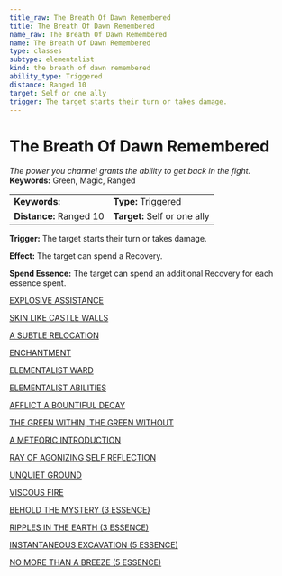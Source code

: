 ```yaml
---
title_raw: The Breath Of Dawn Remembered
title: The Breath Of Dawn Remembered
name_raw: The Breath Of Dawn Remembered
name: The Breath Of Dawn Remembered
type: classes
subtype: elementalist
kind: the breath of dawn remembered
ability_type: Triggered
distance: Ranged 10
target: Self or one ally
trigger: The target starts their turn or takes damage.
---
```


# The Breath Of Dawn Remembered

*The power you channel grants the ability to get back in the fight.* **Keywords:** Green, Magic, Ranged

|                         |                              |
| :---------------------- | :--------------------------- |
| **Keywords:**           | **Type:** Triggered          |
| **Distance:** Ranged 10 | **Target:** Self or one ally |

**Trigger:** The target starts their turn or takes damage.

**Effect:** The target can spend a Recovery.

**Spend Essence:** The target can spend an additional Recovery for each essence spent.

[EXPLOSIVE ASSISTANCE](./Explosive%20Assistance.md)

[SKIN LIKE CASTLE WALLS](./Skin%20Like%20Castle%20Walls.md)

[A SUBTLE RELOCATION](./A%20Subtle%20Relocation.md)

[ENCHANTMENT](./Enchantment.md)

[ELEMENTALIST WARD](./Elementalist%20Ward/Elementalist%20Ward.md)

[ELEMENTALIST ABILITIES](./Elementalist%20Abilities/Elementalist%20Abilities.md)

[AFFLICT A BOUNTIFUL DECAY](./Afflict%20A%20Bountiful%20Decay/Afflict%20A%20Bountiful%20Decay.md)

[THE GREEN WITHIN, THE GREEN WITHOUT](./The%20Green%20Within%20The%20Green%20Without.md)

[A METEORIC INTRODUCTION](./A%20Meteoric%20Introduction.md)

[RAY OF AGONIZING SELF REFLECTION](./Ray%20Of%20Agonizing%20Self%20Reflection.md)

[UNQUIET GROUND](./Unquiet%20Ground.md)

[VISCOUS FIRE](./Viscous%20Fire/Viscous%20Fire.md)

[BEHOLD THE MYSTERY (3 ESSENCE)](./Behold%20The%20Mystery/Behold%20The%20Mystery.md)

[RIPPLES IN THE EARTH (3 ESSENCE)](./Ripples%20In%20The%20Earth/Ripples%20In%20The%20Earth.md)

[INSTANTANEOUS EXCAVATION (5 ESSENCE)](./Instantaneous%20Excavation.md)

[NO MORE THAN A BREEZE (5 ESSENCE)](./No%20More%20Than%20A%20Breeze.md)
